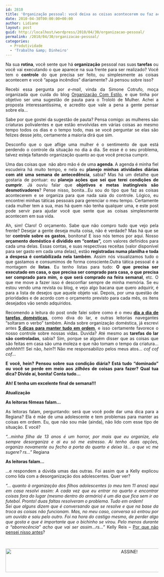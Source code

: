```yaml
---
id: 2810
title: 'Organização pessoal: você deixa as coisas acontecerem ou faz acontecer?'
date: 2010-04-30T00:00:00+00:00
author: Lidiane
layout: post
guid: http://localhost/wordpress/2010/04/30/organizacao-pessoal/
permalink: /2010/04/30/organizacao-pessoal/
categories:
  - Produtividade
  - 'Trabalho &amp; Dinheiro'
---
```

<p style="text-align: justify;">
  Na sua <strong>rotina</strong>, você sente que há <strong>organização</strong> pessoal nas suas<strong> tarefas</strong> ou você vai executando o que aparece na sua frente para ser realizado? Você tem o <strong>controle</strong> do que precisa ser feito, ou simplesmente as coisas acontecem e você “apaga incêndios” diariamente? Já pensou sobre isso?
</p>

<p style="text-align: justify;">
  Recebi essa pergunta por <em>e-mail</em>, vinda da Simone Cotrufo, moça organizada que cuida do blog <a href="http://newsespacohome.blogspot.com/" target="_blank">Organização Com Estilo</a>, e que tinha por objetivo ser uma sugestão de pauta para o Trololó de Mulher. Achei a proposta interessantíssima, e acredito que vale a pena a gente pensar sobre ela…
</p>

<!--more-->

<p style="text-align: justify;">
  Sabe por que gostei da sugestão de pauta? Pensa comigo: as mulheres são criaturas polivalentes e que estão envolvidas em várias coisas ao mesmo tempo todos os dias e o tempo todo, mas se você perguntar se elas são felizes desse jeito, certamente a maioria dirá que sim.
</p>

<p style="text-align: justify;">
  Desconfio que o que aflige uma mulher é o sentimento de que está perdendo o controle da situação no dia a dia. Se esse é o seu problema, talvez esteja faltando organização quanto ao que você precisa cumprir.
</p>

<p style="text-align: justify;">
  Uma das coisas que  não abro mão é de uma <strong>agenda</strong>. A agenda é minha fiel escudeira há muito tempo, e nela eu <strong>planejo minhas atividades diárias com até uma semana de antecedência</strong>, sabia? Mas há um detalhe que gostaria de pontuar: eu <strong>planejo ações que sei que terei condições de cumprir</strong>. Já ouviu falar que <strong>objetivos e metas inatingíveis são desmotivadores</strong>? Pense nisso, bonita…Eu sou do tipo que faz as coisas acontecerem e se organiza para que nada saia do controle. Lógico, eu encontrei minhas táticas pessoais para gerenciar o meu tempo. Certamente cada mulher tem a sua, mas há quem não tenha qualquer uma, e este post pode servir para ajudar você que sente que as coisas simplesmente acontecem em sua vida.
</p>

<p style="text-align: justify;">
  Ah, sim! Claro! O orçamento. Sabe que não compro tudo que vejo pela frente? Desejar a gente deseja muita coisa, não é verdade? Mas há que se ter <strong>controle sobre os gastos</strong>, bonitona! E isso nós temos por aqui. Nosso <strong>orçamento doméstico é dividido em “contas”,</strong> com valores definidos para cada uma delas. Essas contas, e suas respectivas receitas (valor disponível para ser gasto em cada uma delas), estão <strong>registradas numa planilha e toda a despesa é contabilizada nela também</strong>. Assim nós visualizamos tudo o que gastamos e consumimos de forma consciente.Outra tática pessoal é a montagem de <strong>listas</strong>. Eu tenho listas para tudo: <strong>O que precisa ser executado em casa, o que precisa ser comprado para casa, o que precisa ser comprado para mim,</strong> <strong>o que será comprado na feira semanal</strong>, etc. O que me move a fazer isso é desconfiar sempre de minha memória. Se eu estou vendo uma revista ou blog, e vejo algo bacana que quero adquirir, é para a lista de desejos que aquele objeto vai. Depois, por uma questão de prioridades e de acordo com o orçamento previsto para cada mês, os itens desejados vão sendo adquiridos.
</p>

<p style="text-align: justify;">
  Recomendo a leitura do post onde falei sobre como é o meu <a href="http://www.trololodemulher.com.br/2010/02/04/da-minha-porcao-diva-do-lar-como-e-a-sua/"><strong>dia a dia de tarefas domésticas</strong></a>, como diva do lar, e outras leitorias navegantes “soltaram o verbo” também. Ainda sobre organização doméstica, já escrevi antes <strong><a href="http://www.trololodemulher.com.br/2009/11/10/5-dicas-de-oganizao-e-passe-bem-seja-feliz/">5 dicas para manter tudo em ordem</a></strong>, e isso certamente favorece o nosso controle sobre nossas vidas. Duvida? Até mesmo as <strong>tarefas do lar são controladas</strong>, sabia? Sim, porque se alguém disser que as coisas que são feitas em casa são uma moleza e que não tomam o tempo da criatura… <em>ahhhhh</em>!!! Sei não, <em>hein</em>?! Não me responsabilizo pelos meus atos… <em>cof cof cof</em>…
</p>

<p style="text-align: justify;">
  <strong>E você, hein? Pensou sobre sua condição diária? Está tudo “dominado” ou você se perde em meio aos <em>zilhões</em> de coisas para fazer? Qual tua dica? Divide aí, bonita! Conta tudo…</strong>
</p>

<p style="text-align: justify;">
  <strong>Ah! E tenha um excelente final de semana!!!</strong>
</p>

<p style="text-align: justify;">
  <strong>Atualização</strong>
</p>

<p style="text-align: justify;">
  <strong>As leitoras fêmeas falam&#8230;</strong>
</p>

<p style="text-align: justify;">
  As leitoras falam, perguntando: será que você pode dar uma dica para a Regiana? Ela é mãe de uma adolescente e tem problemas para manter as coisas em ordem. Eu, que não sou mãe (ainda), não lido com esse tipo de situação. E você?
</p>

<p style="text-align: justify;">
  <em>&#8220;&#8230;minha filha de 13 anos é um horror, por mais que eu organize, ela sempre desorganiza e ai eu só me estresso. Ai tenho duas opções, organizo novamente ou fecho a porta do quarto e deixo lá… o que vc me sugere? rs&#8230;&#8221;</em> Regiana
</p>

<p style="text-align: justify;">
  <strong>As leitoras falam&#8230;</strong>
</p>

<p style="text-align: justify;">
  &#8230;e respondem a dúvida umas das outras. Foi assim que a Kelly explicou como lida com a desorganização dos adolescentes. Quer ver?
</p>

<p style="text-align: justify;">
  <em>&#8220;&#8230; quanto à organização dos filhos adolescentes (o meu tem 11 anos) aqui em casa resolvi assim: A cada vez que eu entrar no quarto e encontrar coisas fora do lugar (mesmo dentro do armário) é um dia que fica sem ir ao futebol. Pronto! duas faltas resolveram o problema. Tudo em ordem!<br /> Sei que alguns dizem que é conversando que se resolve e que na base da troca as coisas não funcionam. Mas, no meu caso, conversa só entrou por um ouvido e saiu pelo outro. Foi na hora do castigo mesmo, de perder algo que gosta e que é importante que o bichinho se virou. Pelo menos durante a &#8220;aborrecência&#8221; acho que vai ser assim&#8230;rs&#8230;&#8221;</em> Kelly Reis &#8211; <a href="http://porque-nao-pensei-nisso-antes.blogspot.com/" target="_blank">Por que não pensei nisso antes</a>?
</p>

&nbsp;

<p align="center">
  <a href="http://feedburner.google.com/fb/a/mailverify?uri=blogBichaFemea&loc=en_US" target="_blank"><img class="alignnone size-full wp-image-10439" src="http://www.trololodemulher.com.br/blog/wp-content/uploads/2014/09/ASSINE.png" alt="ASSINE!" width="800" height="78" /></a>
</p>